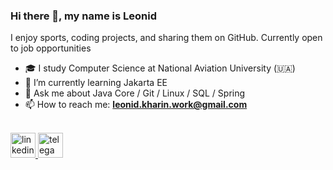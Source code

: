 
### Hi there 👋, my name is Leonid

I enjoy sports, coding projects, and sharing them on GitHub. Currently open to job opportunities
<br />

- 🎓 I study Computer Science at National Aviation University (🇺🇦)
- 🌱 I’m currently learning Jakarta EE
- 💬 Ask me about Java Core / Git / Linux / SQL / Spring 
- 📫 How to reach me: **leonid.kharin.work@gmail.com**
<br/>

<a href="https://www.linkedin.com/in/leonid-kharin-562a5522a" rel="noreferrer"> 
    <img src="https://cdn.jsdelivr.net/npm/simple-icons@3.0.1/icons/linkedin.svg" alt="linkedin" width="40" height="40"/> 
</a>



<a href="https://t.me/leonid_6" rel="noreferrer"> 
    <img src="https://upload.wikimedia.org/wikipedia/commons/8/82/Telegram_logo.svg" alt="telega" width="40" height="40"/> 
</a>

  

